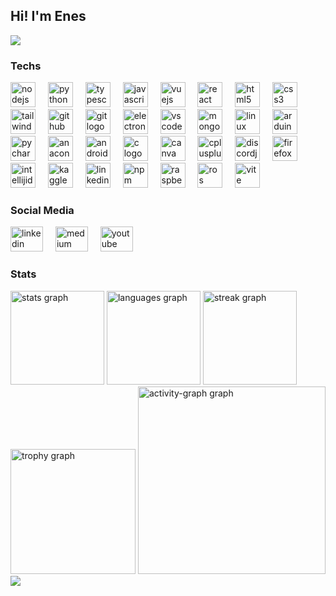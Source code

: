 <h2>Hi! I'm Enes</h2>
<div align="left">
 <img src="https://visitor-badge.laobi.icu/badge?page_id=SeneSatka.SeneSatka&" />
</div>
<div>
<h3 align="left">Techs</h3>
<div align="left">

<img src="https://cdn.jsdelivr.net/gh/devicons/devicon/icons/nodejs/nodejs-original.svg" alt="nodejs logo" height="40"/>
<img width="12"/>

<img src="https://cdn.jsdelivr.net/gh/devicons/devicon/icons/python/python-original.svg" alt="python logo" height="40"/>
<img width="12"/>

<img src="https://skillicons.dev/icons?i=ts" alt="typescript logo" height="40"/>
<img width="12"/>

<img src="https://skillicons.dev/icons?i=js" alt="javascript logo" height="40"/>
<img width="12"/>

<img src="https://skillicons.dev/icons?i=vue" alt="vuejs logo" height="40"/>
<img width="12"/>

<img src="https://skillicons.dev/icons?i=react" alt="react logo" height="40"/>
<img width="12"/>

<img src="https://skillicons.dev/icons?i=html" alt="html5 logo" height="40"/>
<img width="12"/>

<img src="https://skillicons.dev/icons?i=css" alt="css3 logo" height="40"/>
<img width="12"/>

<img src="https://skillicons.dev/icons?i=tailwind" alt="tailwindcss logo" height="40"/>
<img width="12"/>

<img src="https://skillicons.dev/icons?i=github" alt="github logo" height="40"/>
<img width="12"/>

<img src="https://skillicons.dev/icons?i=git" alt="git logo" height="40"/>
<img width="12"/>

<img src="https://skillicons.dev/icons?i=electron" alt="electron logo" height="40"/>
<img width="12"/>

<img src="https://skillicons.dev/icons?i=vscode" alt="vscode logo" height="40"/>
<img width="12"/>

<img src="https://skillicons.dev/icons?i=mongodb" alt="mongodb logo" height="40"/>
<img width="12"/>

<img src="https://skillicons.dev/icons?i=linux" alt="linux logo" height="40"/>
<img width="12"/>

<img src="https://skillicons.dev/icons?i=arduino" alt="arduino logo" height="40"/>
<img width="12"/>

<img src="https://cdn.jsdelivr.net/gh/devicons/devicon/icons/pycharm/pycharm-original.svg" alt="pycharm logo" height="40"/>
<img width="12"/>

<img src="https://cdn.jsdelivr.net/gh/devicons/devicon/icons/anaconda/anaconda-original.svg" alt="anaconda logo" height="40"/>
<img width="12"/>

<img src="https://skillicons.dev/icons?i=androidstudio" alt="androidstudio logo" height="40"/>
<img width="12"/>

<img src="https://skillicons.dev/icons?i=c" alt="c logo" height="40"/>
<img width="12"/>

<img src="https://cdn.jsdelivr.net/gh/devicons/devicon/icons/canva/canva-original.svg" alt="canva logo" height="40"/>
<img width="12"/>

<img src="https://skillicons.dev/icons?i=cpp" alt="cplusplus logo" height="40"/>
<img width="12"/>

<img src="https://cdn.jsdelivr.net/gh/devicons/devicon/icons/discordjs/discordjs-original.svg" alt="discordjs logo" height="40"/>
<img width="12"/>

<img src="https://cdn.simpleicons.org/firefox/FF7139" alt="firefox logo" height="40"/>
<img width="12"/>

<img src="https://skillicons.dev/icons?i=idea" alt="intellijidea logo" height="40"/>
<img width="12"/>

<img src="https://cdn.simpleicons.org/kaggle/20BEFF" alt="kaggle logo" height="40"/>
<img width="12"/>

<img src="https://skillicons.dev/icons?i=linkedin" alt="linkedin logo" height="40"/>
<img width="12"/>

<img src="https://cdn.simpleicons.org/npm/CB3837" alt="npm logo" height="40"/>
<img width="12"/>

<img src="https://skillicons.dev/icons?i=raspberrypi" alt="raspberrypi logo" height="40"/>
<img width="12"/>

<img src="https://skillicons.dev/icons?i=ros" alt="ros logo" height="40"/>
<img width="12"/>

<img src="https://skillicons.dev/icons?i=vite" alt="vite logo" height="40"/>
<img width="12"/>

</div>
</div>
<div>
<h3 align="left">Social Media</h3>

<a href="https://www.linkedin.com/in/senesatka/" target='__blank'><img src="https://raw.githubusercontent.com/poyrazavsever/readme-maker/9f115e8a71eadd6caeab48174a2e91b08a11ba03/public/SocialMedia/linkedin/default.svg" alt="linkedin logo" height="40" width="52"/></a>
<img width="12"/>
<a href="https://medium.com/@senesatka" target='__blank'><img src="https://raw.githubusercontent.com/poyrazavsever/readme-maker/9f115e8a71eadd6caeab48174a2e91b08a11ba03/public/SocialMedia/medium/default.svg" alt="medium logo" height="40" width="52"/></a>
<img width="12"/>
<a href="https://www.youtube.com/@SeneSatka" target='__blank'><img src="https://raw.githubusercontent.com/poyrazavsever/readme-maker/9f115e8a71eadd6caeab48174a2e91b08a11ba03/public/SocialMedia/youtube/default.svg" alt="youtube logo" height="40" width="52"/></a>
<img width="12"/>
</div>
<div>
<h3 align="left">Stats</h3>
<div align="left">

<img src="https://github-readme-stats.vercel.app/api?username=SeneSatka&hide_title=false&hide_rank=false&show_icons=true&include_all_commits=true&count_private=true&disable_animations=false&theme=dracula&locale=en&hide_border=false&order=1" height="150" alt="stats graph"  />
<img src="https://github-readme-stats.vercel.app/api/top-langs?username=SeneSatka&locale=en&hide_title=false&layout=compact&card_width=320&langs_count=5&theme=dracula&hide_border=false&order=2" height="150" alt="languages graph"  />
<img src="https://streak-stats.demolab.com?user=SeneSatka&locale=en&mode=daily&theme=dracula&hide_border=false&border_radius=5&order=3" height="150" alt="streak graph"  />
<img src="https://github-profile-trophy.vercel.app?username=SeneSatka&theme=dracula&column=-1&row=1&margin-w=8&margin-h=8&no-bg=false&no-frame=false&order=4" height="200" alt="trophy graph"  />
<img src="https://github-readme-activity-graph.vercel.app/graph?username=SeneSatka&radius=16&theme=react&area=true&order=5" height="300" alt="activity-graph graph"  />
<img src="https://github-readme-stats.vercel.app/api/wakatime?username=senesatka&layout=compact&theme=dracula"/>
</div>
</div>
